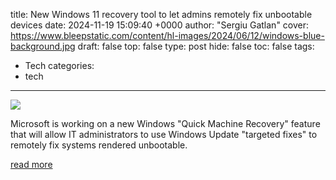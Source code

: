 title: New Windows 11 recovery tool to let admins remotely fix unbootable devices
date: 2024-11-19 15:09:40 +0000
author: "Sergiu Gatlan"
cover: https://www.bleepstatic.com/content/hl-images/2024/06/12/windows-blue-background.jpg
draft: false
top: false
type: post
hide: false
toc: false
tags:
  - Tech
categories:
  - tech
---

![](https://www.bleepstatic.com/content/hl-images/2024/06/12/windows-blue-background.jpg)

Microsoft is working on a new Windows "Quick Machine Recovery" feature that will allow IT administrators to use Windows Update "targeted fixes" to remotely fix systems rendered unbootable.

[read more](https://www.bleepingcomputer.com/news/microsoft/windows-quick-machine-recovery-lets-admins-remotely-fix-unbootable-devices/)
